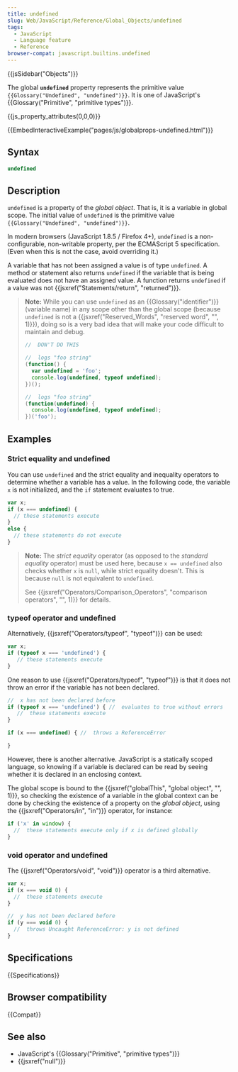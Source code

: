 ```yaml
---
title: undefined
slug: Web/JavaScript/Reference/Global_Objects/undefined
tags:
  - JavaScript
  - Language feature
  - Reference
browser-compat: javascript.builtins.undefined
---
```

{{jsSidebar("Objects")}}

The global **`undefined`** property represents the primitive value
`{{Glossary("Undefined", "undefined")}}`. It is one of
JavaScript's {{Glossary("Primitive", "primitive types")}}.

{{js_property_attributes(0,0,0)}}

{{EmbedInteractiveExample("pages/js/globalprops-undefined.html")}}

## Syntax

```js
undefined
```

## Description

`undefined` is a property of the _global object_. That is, it is a variable in
global scope. The initial value of `undefined` is the primitive value
`{{Glossary("Undefined", "undefined")}}`.

In modern browsers (JavaScript 1.8.5 / Firefox 4+), `undefined` is a
non-configurable, non-writable property, per the ECMAScript 5 specification.
(Even when this is not the case, avoid overriding it.)

A variable that has not been assigned a value is of type `undefined`. A method
or statement also returns `undefined` if the variable that is being evaluated
does not have an assigned value. A function returns `undefined` if a value was
not {{jsxref("Statements/return", "returned")}}.

> **Note:** While you can use `undefined` as an
> {{Glossary("identifier")}} (variable name) in any scope other than
> the global scope (because `undefined` is not a
> {{jsxref("Reserved_Words", "reserved word",
    "", 1)}}),
> doing so is a very bad idea that will make your code difficult to maintain and
> debug.
>
> ```js example-bad
> //  DON'T DO THIS
>
> //  logs "foo string"
> (function() {
>   var undefined = 'foo';
>   console.log(undefined, typeof undefined);
> })();
>
> //  logs "foo string"
> (function(undefined) {
>   console.log(undefined, typeof undefined);
> })('foo');
> ```

## Examples

### Strict equality and undefined

You can use `undefined` and the strict equality and inequality operators to
determine whether a variable has a value. In the following code, the variable
`x` is not initialized, and the `if` statement evaluates to true.

```js
var x;
if (x === undefined) {
  // these statements execute
}
else {
  // these statements do not execute
}
```

> **Note:** The _strict equality_ operator (as opposed to the _standard
> equality_ operator) must be used here, because `x == undefined` also checks
> whether `x` is `null`, while strict equality doesn't. This is because `null`
> is not equivalent to `undefined`.
>
> See
> {{jsxref("Operators/Comparison_Operators", "comparison operators", "", 1)}}
> for details.

### typeof operator and undefined

Alternatively, {{jsxref("Operators/typeof", "typeof")}} can be used:

```js
var x;
if (typeof x === 'undefined') {
   // these statements execute
}
```

One reason to use {{jsxref("Operators/typeof", "typeof")}} is that
it does not throw an error if the variable has not been declared.

```js
//  x has not been declared before
if (typeof x === 'undefined') { //  evaluates to true without errors
   //  these statements execute
}

if (x === undefined) { //  throws a ReferenceError

}
```

However, there is another alternative. JavaScript is a statically scoped
language, so knowing if a variable is declared can be read by seeing whether it
is declared in an enclosing context.

The global scope is bound to the
{{jsxref("globalThis", "global object", "", 1)}}, so checking
the existence of a variable in the global context can be done by checking the
existence of a property on the _global object_, using the
{{jsxref("Operators/in", "in")}} operator, for instance:

```js
if ('x' in window) {
  //  these statements execute only if x is defined globally
}
```

### void operator and undefined

The {{jsxref("Operators/void", "void")}} operator is a third
alternative.

```js
var x;
if (x === void 0) {
  //  these statements execute
}

//  y has not been declared before
if (y === void 0) {
  //  throws Uncaught ReferenceError: y is not defined
}
```

## Specifications

{{Specifications}}

## Browser compatibility

{{Compat}}

## See also

- JavaScript's {{Glossary("Primitive", "primitive types")}}
- {{jsxref("null")}}
